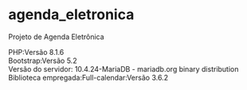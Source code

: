 # agenda_eletronica
Projeto de Agenda Eletrônica
<br>

PHP:Versão 8.1.6
<br>
Bootstrap:Versão 5.2
<br>
Versão do servidor: 10.4.24-MariaDB - mariadb.org binary distribution
<br>
Biblioteca empregada:Full-calendar:Versão 3.6.2 
